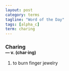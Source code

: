 ```yaml
---
layout: post
category: terms
tagline: "Word of the Day"
tags: [alpha_c]
term: charing
---
```


<h3>Charing<br/> <small>&mdash; v. (char<span>&middot;</span>ing)</small></h3>
<p><ol>
<li>to burn finger jewelry</li>
</ol></p>
